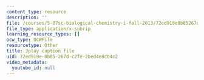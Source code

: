 ```yaml
---
content_type: resource
description: ''
file: /courses/5-07sc-biological-chemistry-i-fall-2013/72ed919e0b85267dc2fe2bed4e8c04c2_VykaDbJIb8A.srt
file_type: application/x-subrip
learning_resource_types: []
ocw_type: OCWFile
resourcetype: Other
title: 3play caption file
uid: 72ed919e-0b85-267d-c2fe-2bed4e8c04c2
video_metadata:
  youtube_id: null
---
```

